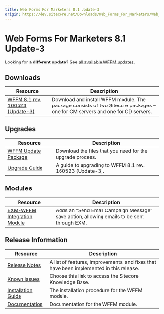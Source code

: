 ```yaml
---
title: Web Forms For Marketers 8.1 Update-3
origin: https://dev.sitecore.net/Downloads/Web_Forms_For_Marketers/Web_Forms_For_Marketers_81/Web_Forms_For_Marketers_81_Update3
---
```


# Web Forms For Marketers 8.1 Update-3

  <Alert variant='warning' mb={4}>
    <AlertIcon />
    

Looking for **a different update**? See [all available WFFM updates](/downloads/Web_Forms_For_Marketers).


  </Alert>
  

## Downloads

 | Resource | Description |
 | --- | --- |
 | [WFFM 8.1 rev. 160523 (Update-3)](https://sitecoredev.azureedge.net/~/media/A95E0F9193C84F0C8E1E58B088894CCE.ashx?date=20160602T123402) | Download and install WFFM module. The package consists of two Sitecore packages – one for CM servers and one for CD servers. |

## Upgrades

 | Resource | Description |
 | --- | --- |
 | [WFFM Update Package](https://sitecoredev.azureedge.net/~/media/0A69382BA1254A5F881527C790FA2024.ashx?date=20160602T124033) | Download the files that you need for the upgrade process. |
 | [Upgrade Guide](https://sitecoredev.azureedge.net/~/media/25ED623E1B2E4AF5B81761621C878BCB.ashx?date=20170822T121415) | A guide to upgrading to WFFM 8.1 rev. 160523 (Update-3). |

## Modules

 | Resource | Description |
 | --- | --- |
 | [EXM-WFFM Integration Module](https://sitecoredev.azureedge.net/~/media/0640584B33B740EBB0EB12DFB29B7C7D.ashx?date=20171005T144859) | Adds an “Send Email Campaign Message” save action, allowing emails to be sent through EXM. |

## Release Information

 | Resource | Description |
 | --- | --- |
 | [Release Notes](/downloads/Web%20Forms%20For%20Marketers/Web%20Forms%20For%20Marketers%2081/Web%20Forms%20For%20Marketers%2081%20Update3/Release%20Notes) | A list of features, improvements, and fixes that have been implemented in this release. |
 | [Known issues](https://kb.sitecore.net/articles/390090) | Choose this link to access the Sitecore Knowledge Base. |
 | [Installation Guide](https://sitecoredev.azureedge.net/~/media/F72D593832A54A48ABF099E3AAEE798F.ashx?date=20170824T092316) | The installation procedure for the WFFM module. |
 | [Documentation](https://doc.sitecore.com/developers/81/web-forms-for-marketers/en/index-en.html) | Documentation for the WFFM module. |